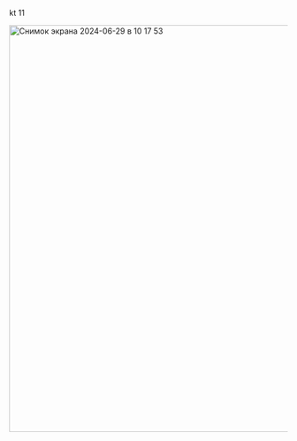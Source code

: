 ﻿kt 11

<img width="735" alt="Снимок экрана 2024-06-29 в 10 17 53" src="https://github.com/PhilinVeselov/ado2/assets/110721135/67b48d0b-ea7e-493e-8a10-d59e2c135c8f">
